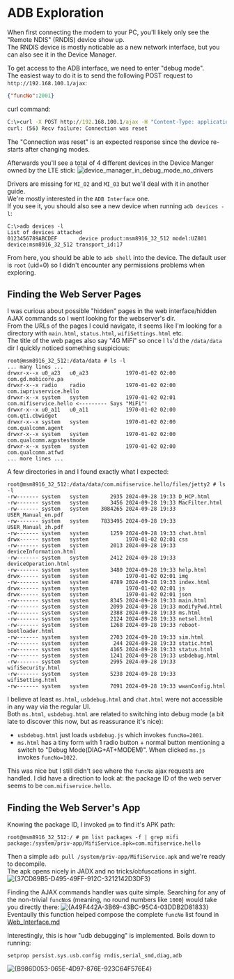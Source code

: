 # ADB Exploration
When first connecting the modem to your PC, you'll likely only see the "Remote NDIS" (RNDIS) device show up.  
The RNDIS device is mostly noticable as a new network interface, but you can also see it in the Device Manager.  

To get access to the ADB interface, we need to enter "debug mode".  
The easiest way to do it is to send the following POST request to `http://192.168.100.1/ajax`:
```json
{"funcNo":2001}
```

curl command:
```cmd
C:\>curl -X POST http://192.168.100.1/ajax -H "Content-Type: application/json" -d "{\"funcNo\":2001}"
curl: (56) Recv failure: Connection was reset
```
The "Connection was reset" is an expected response since the device re-starts after changing modes.  

Afterwards you'll see a total of 4 different devices in the Device Manger owned by the LTE stick:
![device_manager_in_debug_mode_no_drivers](https://github.com/user-attachments/assets/3064098a-fd6d-4f97-8e56-961041f9e88f)

Drivers are missing for `MI_02` and `MI_03` but we'll deal with it in another guide.  
We're mostly interested in the `ADB Interface` one.  
If you see it, you should also see a new device when running `adb devices -l`:
```
C:\>adb devices -l
List of devices attached
0123456789ABCDEF       device product:msm8916_32_512 model:UZ801 device:msm8916_32_512 transport_id:17
```

From here, you should be able to `adb shell` into the device. The default user is `root` (uid=0) so I didn't encounter any permissions problems when exploring.  

## Finding the Web Server Pages
I was curious about possible "hidden" pages in the web interface/hidden AJAX commands so I went looking for the webserver's dir.  
From the URLs of the pages I could navigate, it seems like I'm looking for a directory with `main.html`, `status.html`, `wifiSettings.html` etc.  
The title of the web pages also say "4G MiFi" so once I `ls`'d the `/data/data` dir I quickly noticed something suspicious:
```
root@msm8916_32_512:/data/data # ls -l
... many lines ...
drwxr-x--x u0_a23   u0_a23            1970-01-02 02:00 com.gd.mobicore.pa
drwxr-x--x radio    radio             1970-01-02 02:00 com.iwprivservice.hello
drwxr-x--x system   system            1970-01-02 02:01 com.mifiservice.hello <--------- Says "MiFi"!
drwxr-x--x u0_a11   u0_a11            1970-01-02 02:00 com.qti.cbwidget
drwxr-x--x system   system            1970-01-02 02:00 com.qualcomm.agent
drwxr-x--x system   system            1970-01-02 02:00 com.qualcomm.agpstestmode
drwxr-x--x system   system            1970-01-02 02:00 com.qualcomm.atfwd
... more lines ...
```
A few directories in and I found exactly what I expected:
```
root@msm8916_32_512:/data/data/com.mifiservice.hello/files/jetty2 # ls -l
-rw------- system   system       2935 2024-09-28 19:33 D_HCP.html
-rw------- system   system       3456 2024-09-28 19:33 MacFilter.html
-rw------- system   system    3084265 2024-09-28 19:33 USER_Manual_en.pdf
-rw------- system   system    7833495 2024-09-28 19:33 USER_Manual_zh.pdf
-rw------- system   system       1259 2024-09-28 19:33 chat.html
drwx------ system   system            1970-01-02 02:01 css
-rw------- system   system       2013 2024-09-28 19:33 deviceInformation.html
-rw------- system   system       2412 2024-09-28 19:33 deviceOperation.html
-rw------- system   system       3480 2024-09-28 19:33 help.html
drwx------ system   system            1970-01-02 02:01 img
-rw------- system   system       4789 2024-09-28 19:33 index.html
drwx------ system   system            1970-01-02 02:01 js
drwx------ system   system            1970-01-02 02:01 json
-rw------- system   system       8345 2024-09-28 19:33 main.html
-rw------- system   system       2099 2024-09-28 19:33 modifyPwd.html
-rw------- system   system       2388 2024-09-28 19:33 ms.html
-rw------- system   system       2124 2024-09-28 19:33 netsel.html
-rw------- system   system       1268 2024-09-28 19:33 reboot-bootloader.html
-rw------- system   system       2703 2024-09-28 19:33 sim.html
-rw------- system   system        244 2024-09-28 19:33 static.html
-rw------- system   system       4165 2024-09-28 19:33 status.html
-rw------- system   system       1241 2024-09-28 19:33 usbdebug.html
-rw------- system   system       2995 2024-09-28 19:33 wifiSecurity.html
-rw------- system   system       5238 2024-09-28 19:33 wifiSetting.html
-rw------- system   system       7091 2024-09-28 19:33 wwanConfig.html
```
I believe at least `ms.html`, `usbdebug.html` and `chat.html` were not accessible in any way via the regular UI.  
Both `ms.html`, `usbdebug.html` are related to switching into debug mode (a bit late to discover this now, but as reassurance it's nice):
* `usbdebug.html` just loads `usbdebug.js` which invokes `funcNo=2001`.
* `ms.html` has a tiny form with 1 radio button + normal button mentioning a switch to "Debug Mode(DIAG+AT+MODEM)". When clicked `ms.js` invokes `funcNo=1022`.

This was nice but I still didn't see where the `funcNo` ajax requests are handled.
I did have a direction to look at: the package ID of the web server seems to be `com.mifiservice.hello`.

## Finding the Web Server's App
Knowing the package ID, I invoked `pm` to find it's APK path:
```
root@msm8916_32_512:/ # pm list packages -f | grep mifi
package:/system/priv-app/MifiService.apk=com.mifiservice.hello
```
Then a simple `adb pull /system/priv-app/MifiService.apk` and we're ready to decompile.  
The apk opens nicely in JADX and no tricks/obfuscations in sight. 
![{37CD89B5-D495-49FF-912C-3212142D3DF3}](https://github.com/user-attachments/assets/eaf9704e-eb33-47ee-82fb-651da0e2df85)

Finding the AJAX commands handler was quite simple. Searching for any of the non-trivial `funcNo`s (meaning, no round numbers like `1000`) would take you directly there:
![{A49F442A-3B69-43BC-95C4-03DDB2D81833}](https://github.com/user-attachments/assets/133d73ca-d582-4bd3-a803-019db55996f9)
Eventaully this function helped compose the complete `funcNo` list found in [Web_Interface.md](Web_Interface.md#ajax-enumeration-api-pentesting)


Interestingly, this is how "udb debugging" is implemented.
Boils down to running:
```
setprop persist.sys.usb.config rndis,serial_smd,diag,adb
```
![{B986D053-065E-4D97-876E-923C64F576E4}](https://github.com/user-attachments/assets/b1275b8a-c024-4b68-8693-e369c745000f)

